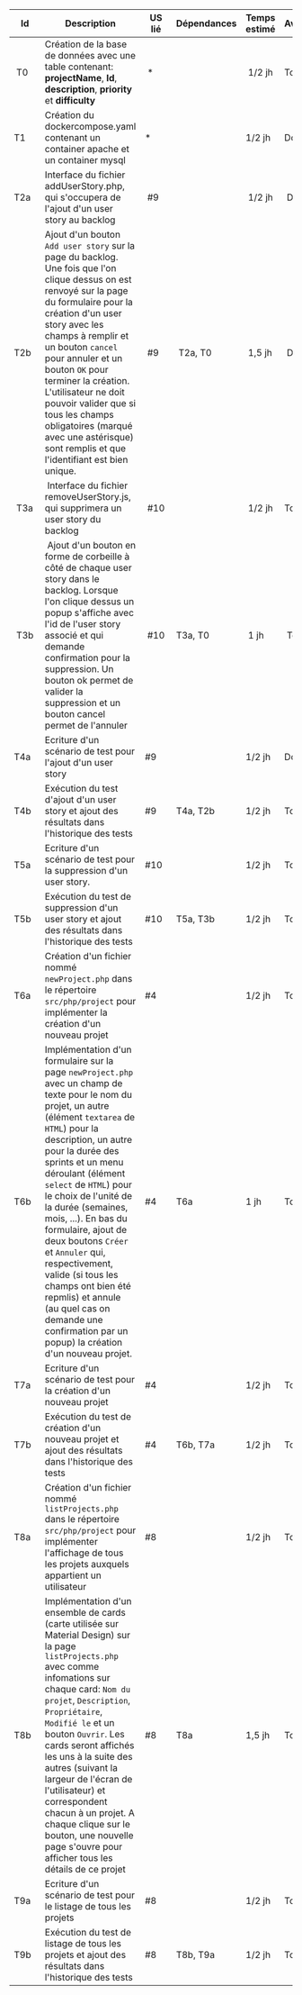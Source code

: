 | Id  | Description | US lié | Dépendances | Temps estimé | Avancement |
| --- | ----------- | --------- | ----------- | ------------ | ---------- |
| T0 | Création de la base de données avec une table contenant:</br> **projectName**, **Id**, **description**, **priority** et **difficulty**</br>   | * |  | 1/2 jh | To do |
| T1 |  Création du dockercompose.yaml contenant un container apache et un container mysql | * |  |  1/2 jh | Done |
| T2a | Interface du fichier addUserStory.php, qui s'occupera de l'ajout d'un user story au backlog | #9 | | 1/2 jh | Done |
| T2b | Ajout d'un bouton ``Add user story`` sur la page du backlog. Une fois que l'on clique dessus on est renvoyé sur la page du formulaire pour la création d'un user story avec les champs à remplir et un bouton ``cancel`` pour annuler et un bouton ``OK`` pour terminer la création. L'utilisateur ne doit pouvoir valider que si tous les champs obligatoires (marqué avec une astérisque) sont remplis et que l'identifiant est bien unique.| #9 | T2a, T0 | 1,5 jh | Doing |
| T3a | Interface du fichier removeUserStory.js, qui supprimera un user story du backlog | #10 | | 1/2 jh | To do |
| T3b | Ajout d'un bouton en forme de corbeille à côté de chaque user story dans le backlog. Lorsque l'on clique dessus un popup s'affiche avec l'id de l'user story associé et qui demande confirmation pour la suppression. Un bouton ok permet de valider la suppression et un bouton cancel permet de l'annuler | #10 | T3a, T0 | 1 jh | To do |
| T4a | Ecriture d'un scénario de test pour l'ajout d'un user story | #9 |  | 1/2 jh | Doing |
| T4b | Exécution du test d'ajout d'un user story  et ajout des résultats dans l'historique des tests| #9 | T4a, T2b | 1/2 jh | To do |
| T5a | Ecriture d'un scénario de test pour la suppression d'un user story. | #10 |  | 1/2 jh | To do |
| T5b | Exécution du test de suppression d'un user story et ajout des résultats dans l'historique des tests | #10 | T5a, T3b | 1/2 jh | To do |
| T6a | Création d'un fichier nommé ``newProject.php`` dans le répertoire ``src/php/project`` pour implémenter la création d'un nouveau projet | #4 |  | 1/2 jh | To do |
| T6b | Implémentation d'un formulaire sur la page ``newProject.php`` avec un champ de texte pour le nom du projet, un autre (élément ``textarea`` de ``HTML``) pour la description, un autre pour la durée des sprints et un menu déroulant (élément ``select`` de ``HTML``) pour le choix de l'unité de la durée (semaines, mois, ...). En bas du formulaire, ajout de deux boutons ``Créer`` et ``Annuler`` qui, respectivement, valide (si tous les champs ont bien été repmlis) et annule (au quel cas on demande une confirmation par un popup) la création d'un  nouveau projet.   | #4 | T6a | 1 jh | To do |
| T7a | Ecriture d'un scénario de test pour la création d'un nouveau projet | #4 |  | 1/2 jh | To do |
| T7b | Exécution du test de création d'un nouveau projet et ajout des résultats dans l'historique des tests  | #4 | T6b, T7a | 1/2 jh | To do |
| T8a | Création d'un fichier nommé ``listProjects.php`` dans le répertoire ``src/php/project`` pour implémenter l'affichage de tous les projets auxquels appartient un utilisateur | #8 |  | 1/2 jh | To do |
| T8b | Implémentation d'un ensemble de cards (carte utilisée sur Material Design) sur la page ``listProjects.php`` avec comme infomations sur chaque card: ``Nom du projet``, ``Description``, ``Propriétaire``, ``Modifié le`` et un bouton ``Ouvrir``. Les cards seront affichés les uns à la suite des autres (suivant la largeur de l'écran de l'utilisateur) et correspondent chacun à un projet. A chaque clique sur le bouton, une nouvelle page s'ouvre pour afficher tous les détails de ce projet  | #8 | T8a | 1,5 jh | To do |
| T9a | Ecriture d'un scénario de test pour le listage de tous les projets | #8 |  | 1/2 jh | To do |
| T9b | Exécution du test de listage de tous les projets et ajout des résultats dans l'historique des tests  | #8 | T8b, T9a | 1/2 jh | To do |
